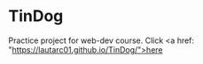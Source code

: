 # TinDog
Practice project for web-dev course. Click <a href: "https://lautarc01.github.io/TinDog/">here</a>
